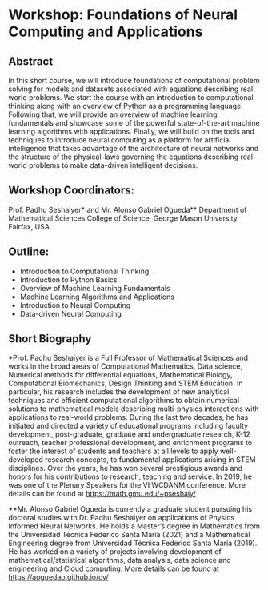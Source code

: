 # Workshop: Foundations of Neural Computing and Applications
 

## Abstract
In this short course, we will introduce foundations of computational problem solving for models and datasets associated with equations describing real world problems. We start the course with an introduction to computational thinking along with an overview of Python as a programming language. Following that, we will provide an overview of machine learning fundamentals and showcase some of the powerful state-of-the-art machine learning algorithms with applications. Finally, we will build on the tools and techniques to introduce neural computing as a platform for artificial intelligence that takes advantage of the architecture of neural networks and the structure of the physical-laws governing the equations describing real-world problems to make data-driven intelligent decisions.


## Workshop Coordinators:
Prof. Padhu Seshaiyer* and Mr. Alonso Gabriel Ogueda**
Department of Mathematical Sciences
College of Science, George Mason University, Fairfax, USA


## Outline:

- Introduction to Computational Thinking
- Introduction to Python Basics
- Overview of Machine Learning Fundamentals
- Machine Learning Algorithms and Applications
- Introduction to Neural Computing
- Data-driven Neural Computing


## Short Biography

*Prof. Padhu Seshaiyer is a Full Professor of Mathematical Sciences and works in the broad areas of Computational Mathematics, Data science, Numerical methods for differential equations, Mathematical Biology, Computational Biomechanics, Design Thinking and STEM Education. In particular, his research includes the development of new analytical techniques and efficient computational algorithms to obtain numerical solutions to mathematical models describing multi-physics interactions with applications to real-world problems. During the last two decades, he has initiated and directed a variety of educational programs including faculty development, post-graduate, graduate and undergraduate research, K-12 outreach, teacher professional development, and enrichment programs to foster the interest of students and teachers at all levels to apply well-developed research concepts, to fundamental applications arising in STEM disciplines. Over the years, he has won several prestigious awards and honors for his contributions to research, teaching and service. In 2019, he was one of the Plenary Speakers for the VI WCDANM conference. More details can be found at https://math.gmu.edu/~pseshaiy/

 

**Mr. Alonso Gabriel Ogueda is currently a graduate student pursuing his doctoral studies with Dr. Padhu Seshaiyer on applications of Physics Informed Neural Networks. He holds a Master’s degree in Mathematics from the Universidad Técnica Federico Santa María (2021) and a Mathematical Engineering degree from Universidad Técnica Federico Santa María (2019). He has worked on a variety of projects involving development of mathematical/statistical algorithms, data analysis, data science and engineering and Cloud computing. More details can be found at https://aoguedao.github.io/cv/